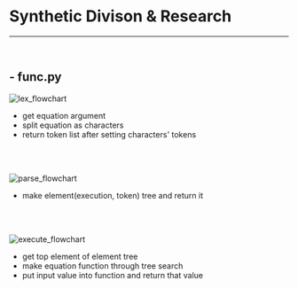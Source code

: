 
# Synthetic Divison & Research

-----

<br/>

## - func.py

![lex_flowchart](https://user-images.githubusercontent.com/71556009/181166384-323eb0b8-884a-4518-99f6-05ddf78a9c4a.PNG)

- get equation argument 
- split equation as characters
- return token list after setting characters' tokens

<br/>
<br/>

![parse_flowchart](https://user-images.githubusercontent.com/71556009/181166394-3b3aa0c1-ce1e-4f8b-b767-ef6bd95be554.PNG)

- make element(execution, token) tree and return it

<br/>
<br/>

![execute_flowchart](https://user-images.githubusercontent.com/71556009/181166398-778c3185-8fdd-481f-a533-3d401f77eba9.PNG)

- get top element of element tree
- make equation function through tree search
- put input value into function and return that value

<br/>
<br/>